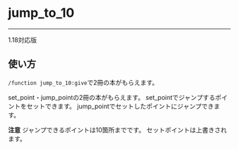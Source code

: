 # jump_to_10
----
1.18対応版

## 使い方

`/function jump_to_10:give`で2冊の本がもらえます。

set_point・jump_pointの2冊の本がもらえます。
set_pointでジャンプするポイントをセットできます。
jump_pointでセットしたポイントにジャンプできます。

**注意**
ジャンプできるポイントは10箇所までです。
セットポイントは上書きされます。
